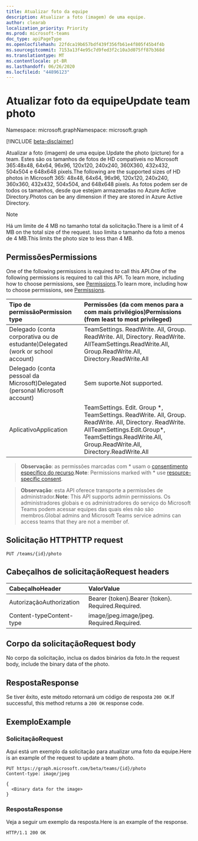 ```yaml
---
title: Atualizar foto da equipe
description: Atualizar a foto (imagem) de uma equipe.
author: clearab
localization_priority: Priority
ms.prod: microsoft-teams
doc_type: apiPageType
ms.openlocfilehash: 22fdca19b657bdf439f356fb61e4f805f45b4f4b
ms.sourcegitcommit: 7153a13f4e95c7d9fed3f2c10a3d075ff87b368d
ms.translationtype: MT
ms.contentlocale: pt-BR
ms.lasthandoff: 06/26/2020
ms.locfileid: "44896123"
---
```

# <a name="update-team-photo"></a><span data-ttu-id="e18cc-103">Atualizar foto da equipe</span><span class="sxs-lookup"><span data-stu-id="e18cc-103">Update team photo</span></span>

<span data-ttu-id="e18cc-104">Namespace: microsoft.graph</span><span class="sxs-lookup"><span data-stu-id="e18cc-104">Namespace: microsoft.graph</span></span>

[!INCLUDE [beta-disclaimer](../../includes/beta-disclaimer.md)]

<span data-ttu-id="e18cc-105">Atualizar a foto (imagem) de uma equipe.</span><span class="sxs-lookup"><span data-stu-id="e18cc-105">Update the photo (picture) for a team.</span></span> <span data-ttu-id="e18cc-106">Estes são os tamanhos de fotos de HD compatíveis no Microsoft 365:48x48, 64x64, 96x96, 120x120, 240x240, 360X360, 432x432, 504x504 e 648x648 pixels.</span><span class="sxs-lookup"><span data-stu-id="e18cc-106">The following are the supported sizes of HD photos in Microsoft 365: 48x48, 64x64, 96x96, 120x120, 240x240, 360x360, 432x432, 504x504, and 648x648 pixels.</span></span> <span data-ttu-id="e18cc-107">As fotos podem ser de todos os tamanhos, desde que estejam armazenadas no Azure Active Directory.</span><span class="sxs-lookup"><span data-stu-id="e18cc-107">Photos can be any dimension if they are stored in Azure Active Directory.</span></span>

> [!Note]
> <span data-ttu-id="e18cc-108">Há um limite de 4 MB no tamanho total da solicitação.</span><span class="sxs-lookup"><span data-stu-id="e18cc-108">There is a limit of 4 MB on the total size of the request.</span></span> <span data-ttu-id="e18cc-109">Isso limita o tamanho da foto a menos de 4 MB.</span><span class="sxs-lookup"><span data-stu-id="e18cc-109">This limits the photo size to less than 4 MB.</span></span>

## <a name="permissions"></a><span data-ttu-id="e18cc-110">Permissões</span><span class="sxs-lookup"><span data-stu-id="e18cc-110">Permissions</span></span>

<span data-ttu-id="e18cc-111">One of the following permissions is required to call this API.</span><span class="sxs-lookup"><span data-stu-id="e18cc-111">One of the following permissions is required to call this API.</span></span> <span data-ttu-id="e18cc-112">To learn more, including how to choose permissions, see [Permissions](/graph/permissions-reference).</span><span class="sxs-lookup"><span data-stu-id="e18cc-112">To learn more, including how to choose permissions, see [Permissions](/graph/permissions-reference).</span></span>

|<span data-ttu-id="e18cc-113">Tipo de permissão</span><span class="sxs-lookup"><span data-stu-id="e18cc-113">Permission type</span></span>      | <span data-ttu-id="e18cc-114">Permissões (da com menos para a com mais privilégios)</span><span class="sxs-lookup"><span data-stu-id="e18cc-114">Permissions (from least to most privileged)</span></span>              |
|:--------------------|:---------------------------------------------------------|
|<span data-ttu-id="e18cc-115">Delegado (conta corporativa ou de estudante)</span><span class="sxs-lookup"><span data-stu-id="e18cc-115">Delegated (work or school account)</span></span> | <span data-ttu-id="e18cc-116">TeamSettings. ReadWrite. All, Group. ReadWrite. All, Directory. ReadWrite. All</span><span class="sxs-lookup"><span data-stu-id="e18cc-116">TeamSettings.ReadWrite.All, Group.ReadWrite.All, Directory.ReadWrite.All</span></span> |
|<span data-ttu-id="e18cc-117">Delegado (conta pessoal da Microsoft)</span><span class="sxs-lookup"><span data-stu-id="e18cc-117">Delegated (personal Microsoft account)</span></span> | <span data-ttu-id="e18cc-118">Sem suporte.</span><span class="sxs-lookup"><span data-stu-id="e18cc-118">Not supported.</span></span>    |
|<span data-ttu-id="e18cc-119">Aplicativo</span><span class="sxs-lookup"><span data-stu-id="e18cc-119">Application</span></span> | <span data-ttu-id="e18cc-120">TeamSettings. Edit. Group \*, TeamSettings. ReadWrite. All, Group. ReadWrite. All, Directory. ReadWrite. All</span><span class="sxs-lookup"><span data-stu-id="e18cc-120">TeamSettings.Edit.Group\*, TeamSettings.ReadWrite.All, Group.ReadWrite.All, Directory.ReadWrite.All</span></span> |

> <span data-ttu-id="e18cc-121">**Observação**: as permissões marcadas com \* usam o [consentimento específico do recurso](https://aka.ms/teams-rsc).</span><span class="sxs-lookup"><span data-stu-id="e18cc-121">**Note**: Permissions marked with \* use [resource-specific consent](https://aka.ms/teams-rsc).</span></span>

> <span data-ttu-id="e18cc-122">**Observação**: esta API oferece transporte a permissões de administrador.</span><span class="sxs-lookup"><span data-stu-id="e18cc-122">**Note**: This API supports admin permissions.</span></span> <span data-ttu-id="e18cc-123">Os administradores globais e os administradores do serviço do Microsoft Teams podem acessar equipes das quais eles não são membros.</span><span class="sxs-lookup"><span data-stu-id="e18cc-123">Global admins and Microsoft Teams service admins can access teams that they are not a member of.</span></span>

## <a name="http-request"></a><span data-ttu-id="e18cc-124">Solicitação HTTP</span><span class="sxs-lookup"><span data-stu-id="e18cc-124">HTTP request</span></span>

<!-- {
  "blockType": "ignored"
}-->

```http
PUT /teams/{id}/photo
```

## <a name="request-headers"></a><span data-ttu-id="e18cc-125">Cabeçalhos de solicitação</span><span class="sxs-lookup"><span data-stu-id="e18cc-125">Request headers</span></span>

| <span data-ttu-id="e18cc-126">Cabeçalho</span><span class="sxs-lookup"><span data-stu-id="e18cc-126">Header</span></span>        | <span data-ttu-id="e18cc-127">Valor</span><span class="sxs-lookup"><span data-stu-id="e18cc-127">Value</span></span>           |
|:--------------|:--------------  |
| <span data-ttu-id="e18cc-128">Autorização</span><span class="sxs-lookup"><span data-stu-id="e18cc-128">Authorization</span></span> | <span data-ttu-id="e18cc-129">Bearer {token}.</span><span class="sxs-lookup"><span data-stu-id="e18cc-129">Bearer {token}.</span></span> <span data-ttu-id="e18cc-130">Required.</span><span class="sxs-lookup"><span data-stu-id="e18cc-130">Required.</span></span>  |
| <span data-ttu-id="e18cc-131">Content-type</span><span class="sxs-lookup"><span data-stu-id="e18cc-131">Content-type</span></span> | <span data-ttu-id="e18cc-132">image/jpeg.</span><span class="sxs-lookup"><span data-stu-id="e18cc-132">image/jpeg.</span></span> <span data-ttu-id="e18cc-133">Required.</span><span class="sxs-lookup"><span data-stu-id="e18cc-133">Required.</span></span>  |

## <a name="request-body"></a><span data-ttu-id="e18cc-134">Corpo da solicitação</span><span class="sxs-lookup"><span data-stu-id="e18cc-134">Request body</span></span>

<span data-ttu-id="e18cc-135">No corpo da solicitação, inclua os dados binários da foto.</span><span class="sxs-lookup"><span data-stu-id="e18cc-135">In the request body, include the binary data of the photo.</span></span>

## <a name="response"></a><span data-ttu-id="e18cc-136">Resposta</span><span class="sxs-lookup"><span data-stu-id="e18cc-136">Response</span></span>

<span data-ttu-id="e18cc-137">Se tiver êxito, este método retornará um código de resposta `200 OK`.</span><span class="sxs-lookup"><span data-stu-id="e18cc-137">If successful, this method returns a `200 OK` response code.</span></span>

## <a name="example"></a><span data-ttu-id="e18cc-138">Exemplo</span><span class="sxs-lookup"><span data-stu-id="e18cc-138">Example</span></span>

### <a name="request"></a><span data-ttu-id="e18cc-139">Solicitação</span><span class="sxs-lookup"><span data-stu-id="e18cc-139">Request</span></span>

<span data-ttu-id="e18cc-140">Aqui está um exemplo da solicitação para atualizar uma foto da equipe.</span><span class="sxs-lookup"><span data-stu-id="e18cc-140">Here is an example of the request to update a team photo.</span></span>

<!-- {
  "blockType": "ignored",
  "name": "update_team_photo"
}-->
```http
PUT https://graph.microsoft.com/beta/teams/{id}/photo
Content-type: image/jpeg

{
  <Binary data for the image>
}
```

### <a name="response"></a><span data-ttu-id="e18cc-141">Resposta</span><span class="sxs-lookup"><span data-stu-id="e18cc-141">Response</span></span> 

<span data-ttu-id="e18cc-142">Veja a seguir um exemplo da resposta.</span><span class="sxs-lookup"><span data-stu-id="e18cc-142">Here is an example of the response.</span></span>

<!-- {
  "blockType": "response",
  "truncated": true,
  "@odata.type": "microsoft.graph.none"
} -->
```http
HTTP/1.1 200 OK
```

<!-- uuid: 8fcb5dbc-d5aa-4681-8e31-b001d5168d79
2015-10-25 14:57:30 UTC -->
<!--
{
  "type": "#page.annotation",
  "description": "Update team photo",
  "keywords": "",
  "section": "documentation",
  "tocPath": "",
  "suppressions": []
}
-->
